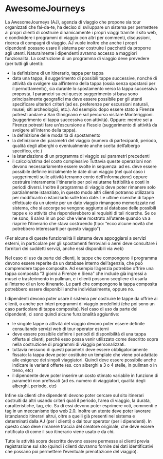 AwesomeJourneys
===============
La AwesomeJourneys (AJ), agenzia di viaggio che propone sia tour organizzati che fai-da-te, ha deciso di sviluppare un sistema per permettere ai propri clienti di costruire dinamicamente i propri viaggi tramite il sito web, e condividere i programmi di viaggio con altri per commenti, discussioni, ricerca di compagni di viaggio. AJ vuole inoltre che anche i propri dipendenti possano usare il sistema per costruire i pacchetti da proporre agli utenti. Naturalmente i dipendenti avranno accesso a maggiori funzionalità.
La costruzione di un programma di viaggio deve prevedere (per tutti gli utenti):
- la definizione di un itinerario, tappa per tappa
- data una tappa, il suggerimento di possibili tappe successive, nonché di attività da svolgere sia all’interno della tappa (ossia senza spostarsi per il pernottamento), sia durante lo spostamento verso la tappa successiva proposta, I parametri su cui questo suggerimento si basa sono principalmente geografici ma deve essere possibile per gli utenti specificare ulteriori criteri (ad es. preferenze per escursioni naturali, musei, siti archeologici, etc.). Ad esempio: dopo essere stato a Firenze potresti andare a San Gimignano e sul percorso visitare Monteriggioni. (suggerimento di tappa successiva con attività). Oppure: mentre sei a Firenze potresti fare un’escursione a Fiesole (suggerimento di attività da svolgere all’interno della tappa).  
- la definizione delle modalità di spostamento 
- la definizione dei parametri del viaggio (numero di partecipanti, periodo, qualità degli alberghi o eventualmente anche scelta dell’albergo specifico, etc.)  
- la istanziazione di un programma di viaggio sui parametri precedenti 
- il calcolo/stima del costo complessivo
Tuttavia queste operazioni non devono necessariamente essere svolte in sequenza: ad es. deve essere possibile definire inizialmente le date di un viaggio (nel qual caso i suggerimenti sulle attività terranno conto dell’informazione) oppure costruire interamente l’itinerario per poi valutarne fattibilità e costi in periodi diversi. Inoltre il programma di viaggio deve poter rimanere solo parzialmente istanziato, in questo modo altri clienti potranno utilizzarlo per modificarlo o istanziarlo sulle loro date. Le ultime ricerche di tappe effettuate da un utente per un dato viaggio rimangono memorizzate nel sistema, che si accorge se vengono aggiunte al database delle possibili tappe e /o attività che risponderebbero ai requisiti di tali ricerche. Se ce ne sono, li salva in un pool che viene mostrato all’utente quando va a riaprire l’itinerario che stava costruendo (tipo: “ecco alcune novità che potrebbero interessarti per questo viaggio”) 

(Per alcune di queste funzionalità il sistema deve appoggiarsi a servizi esterni, in particolare per gli spostamenti ferroviari o aerei deve consultare i fornitori dei suddetti servizi, anche essi disponibili via web)

Nel caso di uso da parte dei clienti, le tappe che compongono il programma devono essere reperite da un database interno dell’agenzia, che può comprendere tappe composite. Ad esempio l’agenzia potrebbe offrire una tappa composita “3 giorni a Firenze e Siena” che include già ingressi a musei e trasferimento in pullman, e i clienti possono scegliere di usarla all’interno di un loro itinerario. Le parti che compongono la tappa composita potrebbero essere disponibili anche individualmente, oppure no.

I dipendenti devono poter usare il sistema per costruire le tappe da offrire ai clienti, o anche per interi programmi di viaggio predefiniti (che poi sono un caso particolare di tappa composita).
Nel caso di uso da parte dei dipendenti, ci sono quindi alcune funzionalità aggiuntive: 
- le singole tappe o attività del viaggio devono poter essere definite consultando servizi web di tour operator esterni
- deve essere possibile definire i periodi di disponibilità di una tappa offerta ai clienti, perché esso possa venir utilizzato come descritto sopra nella costruzione di programmi di viaggio personalizzati.
- tuttavia nessuno di questi parametri deve essere obbligatoriamente fissato: la tappa deve poter costituire un template che viene poi adattato alle esigenze dei singoli viaggiatori. Quindi deve essere possibile anche indicare le varianti offerte (es. con alberghi a 3 o 4 stelle, in pullman o in treno, etc)
- il dipendente deve poter inserire un costo stimato variabile in funzione di parametri non prefissati (ad es. numero di viaggiatori, qualità degli alberghi, periodo, etc)

Infine sia clienti che dipendenti devono poter cercare sul sito itinerari costruiti da altri usando criteri quali il periodo, l’area di viaggio, la durata, caratteristiche, tag, etc. Su di essi devono poter esprimere voti, commenti e tag in un meccanismo tipo web 2.0. Inoltre un utente deve poter lavorare istanziando itinerari altrui, oltre a quelli già presenti nel sistema e determinati dalla AJ (per i clienti) o dai tour operator (per i dipendenti). In questo caso deve rimanere traccia del creatore originale, che deve essere notificato di come il suo itinerario viene usato e da chi.

Tutte le attività sopra descritte devono essere permesse ai clienti previa registrazione sul sito (quindi i clienti dovranno fornire dei dati identificativi che possano poi permettere l’eventuale prenotazione del viaggio).
